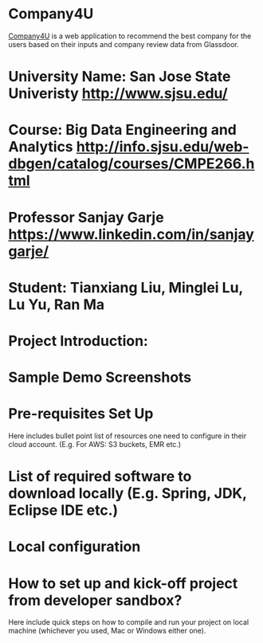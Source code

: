 # Company4U
<html>
  <body>
    <p><a href="http://spring-crm-1.us-east-1.elasticbeanstalk.com/customer/list" rel="nofollow">Company4U</a> is a web application to recommend the best company for the users based on their inputs and company review data from Glassdoor.</p>
  </body>
</html>

# University Name: San Jose State Univeristy http://www.sjsu.edu/

# Course: Big Data Engineering and Analytics http://info.sjsu.edu/web-dbgen/catalog/courses/CMPE266.html

# Professor Sanjay Garje https://www.linkedin.com/in/sanjaygarje/

# Student: Tianxiang Liu, Minglei Lu, Lu Yu, Ran Ma
         
# Project Introduction: 

# Sample Demo Screenshots

# Pre-requisites Set Up
Here includes bullet point list of resources one need to configure in their cloud account. (E.g. For AWS: S3 buckets, EMR etc.)

# List of required software to download locally (E.g. Spring, JDK, Eclipse IDE etc.)

# Local configuration

# How to set up and kick-off project from developer sandbox?
Here include quick steps on how to compile and run your project on local machine (whichever you used, Mac or Windows either one).
